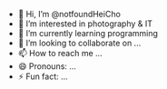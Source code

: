- 👋 Hi, I’m @notfoundHeiCho
- 👀 I’m interested in photography & IT
- 🌱 I’m currently learning programming
- 💞️ I’m looking to collaborate on ...
- 📫 How to reach me ...
- 😄 Pronouns: ...
- ⚡ Fun fact: ...

<!---
notfoundHeiCho/notfoundHeiCho is a ✨ special ✨ repository because its `README.md` (this file) appears on your GitHub profile.
You can click the Preview link to take a look at your changes.
--->
